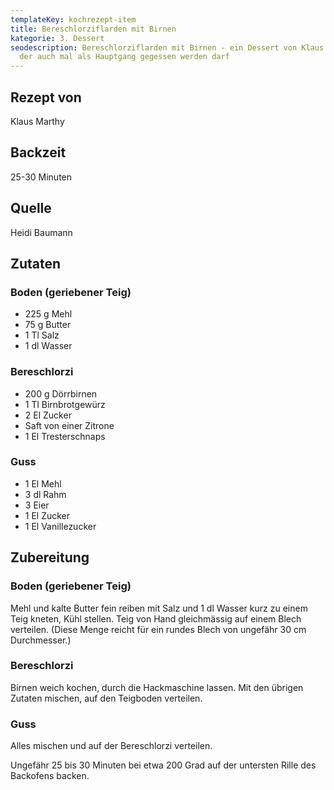 ```yaml
---
templateKey: kochrezept-item
title: Bereschlorziflarden mit Birnen
kategorie: 3. Dessert
seodescription: Bereschlorziflarden mit Birnen - ein Dessert von Klaus Marthy,
  der auch mal als Hauptgang gegessen werden darf
---
```

## Rezept von

Klaus Marthy

## Backzeit

25-30 Minuten

## Quelle

Heidi Baumann

## Zutaten

### Boden (geriebener Teig) 

* 225 g Mehl 
* 75 g Butter 
* 1 Tl Salz 
* 1 dl Wasser

### Bereschlorzi 

* 200 g Dörrbirnen 
* 1 Tl Birnbrotgewürz 
* 2 El Zucker
* Saft von einer Zitrone 
* 1 El Tresterschnaps 

### Guss
* 1 El Mehl 
* 3 dl Rahm
* 3 Eier 
* 1 El Zucker 
* 1 El Vanillezucker 

## Zubereitung

### Boden (geriebener Teig) 
Mehl und kalte Butter fein reiben
mit Salz und 1 dl Wasser kurz zu einem Teig kneten, Kühl stellen.
Teig von Hand gleichmässig auf einem Blech verteilen. 
(Diese Menge reicht für ein rundes Blech von ungefähr 30 cm Durchmesser.) 

### Bereschlorzi

Birnen weich kochen, durch die Hackmaschine lassen.
Mit den übrigen Zutaten mischen, auf den Teigboden verteilen.

### Guss

Alles mischen und auf der Bereschlorzi verteilen.

Ungefähr 25 bis 30 Minuten bei etwa 200 Grad auf der untersten Rille des Backofens backen.
